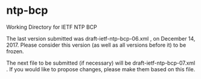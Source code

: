 # ntp-bcp
Working Directory for IETF NTP BCP

The last version submitted was draft-ietf-ntp-bcp-06.xml , on December 14, 2017.
Please consider this version (as well as all versions before it) to be frozen.

The next file to be submitted (if necessary) will be draft-ietf-ntp-bcp-07.xml .
If you would like to propose changes, please make them based on this file.